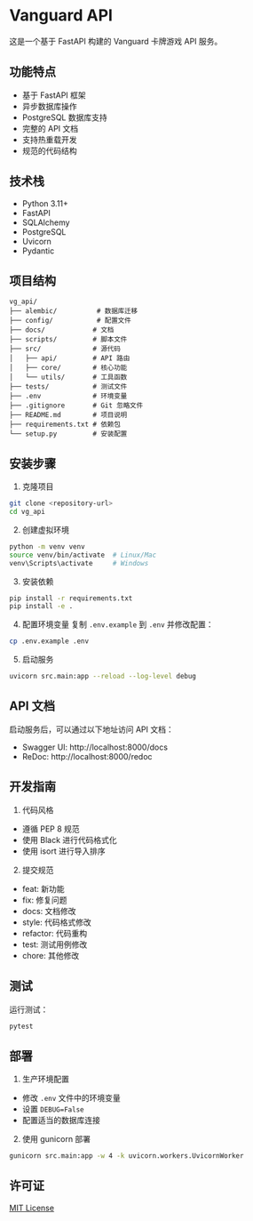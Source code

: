 # Vanguard API

这是一个基于 FastAPI 构建的 Vanguard 卡牌游戏 API 服务。

## 功能特点

- 基于 FastAPI 框架
- 异步数据库操作
- PostgreSQL 数据库支持
- 完整的 API 文档
- 支持热重载开发
- 规范的代码结构

## 技术栈

- Python 3.11+
- FastAPI
- SQLAlchemy
- PostgreSQL
- Uvicorn
- Pydantic

## 项目结构

```
vg_api/
├── alembic/          # 数据库迁移
├── config/           # 配置文件
├── docs/            # 文档
├── scripts/         # 脚本文件
├── src/             # 源代码
│   ├── api/         # API 路由
│   ├── core/        # 核心功能
│   └── utils/       # 工具函数
├── tests/           # 测试文件
├── .env             # 环境变量
├── .gitignore       # Git 忽略文件
├── README.md        # 项目说明
├── requirements.txt # 依赖包
└── setup.py         # 安装配置
```

## 安装步骤

1. 克隆项目
```bash
git clone <repository-url>
cd vg_api
```

2. 创建虚拟环境
```bash
python -m venv venv
source venv/bin/activate  # Linux/Mac
venv\Scripts\activate     # Windows
```

3. 安装依赖
```bash
pip install -r requirements.txt
pip install -e .
```

4. 配置环境变量
复制 `.env.example` 到 `.env` 并修改配置：
```bash
cp .env.example .env
```

5. 启动服务
```bash
uvicorn src.main:app --reload --log-level debug
```

## API 文档

启动服务后，可以通过以下地址访问 API 文档：

- Swagger UI: http://localhost:8000/docs
- ReDoc: http://localhost:8000/redoc

## 开发指南

1. 代码风格
- 遵循 PEP 8 规范
- 使用 Black 进行代码格式化
- 使用 isort 进行导入排序

2. 提交规范
- feat: 新功能
- fix: 修复问题
- docs: 文档修改
- style: 代码格式修改
- refactor: 代码重构
- test: 测试用例修改
- chore: 其他修改

## 测试

运行测试：
```bash
pytest
```

## 部署

1. 生产环境配置
- 修改 `.env` 文件中的环境变量
- 设置 `DEBUG=False`
- 配置适当的数据库连接

2. 使用 gunicorn 部署
```bash
gunicorn src.main:app -w 4 -k uvicorn.workers.UvicornWorker
```

## 许可证

[MIT License](LICENSE) 